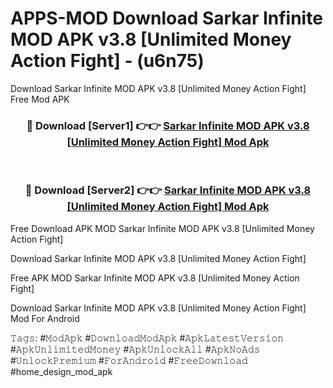 # APPS-MOD Download Sarkar Infinite MOD APK v3.8 [Unlimited Money Action Fight] - (u6n75)
Download Sarkar Infinite MOD APK v3.8 [Unlimited Money Action Fight] Free Mod APK

<div align="center">
<h3>🔴 Download [Server1] 👉👉 <a href="https://apk-comot.site?title=Sarkar_Infinite_MOD_APK_v3.8_[Unlimited_Money_Action_Fight]">Sarkar Infinite MOD APK v3.8 [Unlimited Money Action Fight] Mod Apk</a></h3><br>

<h3>🔴 Download [Server2] 👉👉 <a href="https://apk-comot.site?title=Sarkar_Infinite_MOD_APK_v3.8_[Unlimited_Money_Action_Fight]">Sarkar Infinite MOD APK v3.8 [Unlimited Money Action Fight] Mod Apk</a></h3>
</div>


Free Download APK MOD Sarkar Infinite MOD APK v3.8 [Unlimited Money Action Fight]

Download Sarkar Infinite MOD APK v3.8 [Unlimited Money Action Fight] 

Free APK MOD Sarkar Infinite MOD APK v3.8 [Unlimited Money Action Fight] 

Download Sarkar Infinite MOD APK v3.8 [Unlimited Money Action Fight] Mod For Android

𝚃𝚊𝚐𝚜: #𝙼𝚘𝚍𝙰𝚙𝚔 #𝙳𝚘𝚠𝚗𝚕𝚘𝚊𝚍𝙼𝚘𝚍𝙰𝚙𝚔 #𝙰𝚙𝚔𝙻𝚊𝚝𝚎𝚜𝚝𝚅𝚎𝚛𝚜𝚒𝚘𝚗 #𝙰𝚙𝚔𝚄𝚗𝚕𝚒𝚖𝚒𝚝𝚎𝚍𝙼𝚘𝚗𝚎𝚢 #𝙰𝚙𝚔𝚄𝚗𝚕𝚘𝚌𝚔𝙰𝚕𝚕 #𝙰𝚙𝚔𝙽𝚘𝙰𝚍𝚜 #𝚄𝚗𝚕𝚘𝚌𝚔𝙿𝚛𝚎𝚖𝚒𝚞𝚖 #𝙵𝚘𝚛𝙰𝚗𝚍𝚛𝚘𝚒𝚍 #𝙵𝚛𝚎𝚎𝙳𝚘𝚠𝚗𝚕𝚘𝚊𝚍 #home_design_mod_apk